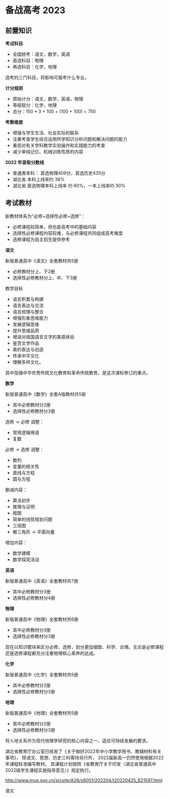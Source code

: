 # 备战高考 2023

## 前置知识

**考试科目**

- 全国统考：语文，数学，英语
- 首选科目：物理
- 再选科目：化学，地理

选考的三门科目，将影响可报考什么专业。

**计分规则**

- 原始计分：语文，数学，英语，物理
- 等级赋分：化学，地理
- 总分：150 * 3 + 100 + (100 + 100) = 750

**考察维度**

- 增强与学生生活、社会实际的联系
- 注重考查学生综合运用所学知识分析问题和解决问题的能力
- 重视对有关学科教学实验操作和实践能力的考查
- 减少单纯记忆、机械训练性质的内容

**2022 年录取分数线**

- 普通类本科： 首选物理409分，首选历史435分
- 湖北省 本科上线率约 38%
- 湖北省 首选物理本科上线率 约 60%，一本上线率约 30%

## 考试教材

新教材体系为“必修+选择性必修+选修”：

- 必修课程较简单，但也是高考中的基础内容
- 选择性必修课程内容较难，与必修课程共同组成高考难度
- 选修课程为自主招生提供参考

**语文**

新版普通高中《语文》全套教材共5册

- 必修教材分上、下2册
- 选择性必修教材分上、中、下3册

教学目标

- 语言积累与构建
- 语言表达与交流
- 语言梳理与整合
- 增强形象思维能力
- 发展逻辑思维
- 提升思维品质
- 增进对祖国语言文字的美感体验
- 鉴赏文学作品
- 美的表达与创造
- 传承中华文化
- 理解多样文化。

其中加强中华优秀传统文化教育和革命传统教育，是这次课标修订的重点。

**数学**

新版普通高中《数学》全套A版教材共5册

- 其中必修教材分2册
- 选择性必修教材分3册

选修 -> 必修 调整：

- 常用逻辑用语
- 复数

必修 -> 选修 调整：

- 数列
- 变量的相关性
- 直线与方程
- 圆与方程

删减内容：

- 算法初步
- 推理与证明
- 框图
- 简单的线性规划问题
- 三视图
- 解三角形 -> 平面向量

增加内容：

- 数学建模
- 数学探究活动

**英语**

新版普通高中《英语》全套教材共7册

- 其中必修教材分3册
- 选择性必修教材分4册

**物理**

新版普通高中《物理》全套教材共6册

- 其中必修教材分3册
- 选择性必修教材分3册

现在以知识模块来区分必修、选修，划分更加细致、科学、合理。无论是必修课程还是选修课程都充分注重物理核心素养的达成。

**化学**

新版普通高中《化学》全套教材共5册

- 其中必修教材分2册
- 选择性必修教材分3册

**地理**

新版普通高中《地理》全套教材共5册

- 其中必修教材分2册
- 选择性必修教材分3册

将人地关系作为现代地理学研究的核心内容之一，适应可持续发展的要求。

湖北省教育厅办公室已经发了《关于做好2022年中小学教学用书、教辅材料有关事项》， 除语文、思想、历史三科需待另行外， 
2022届新高一仍然使用根据2022年课程标准编写教材。 其课程计划按照《省教育厅关于印发〈湖北省普通高中2022级学生课程实施指导意见〉》规定执行。

http://www.moe.gov.cn/srcsite/A26/s8001/202204/t20220425_621597.html

语文  


























